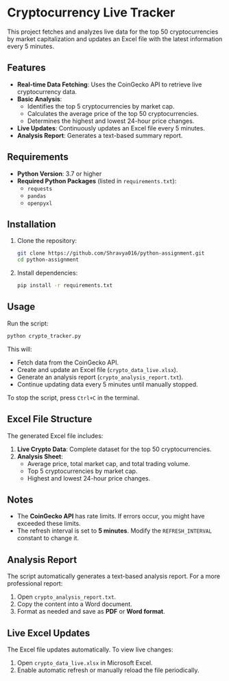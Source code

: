 # Cryptocurrency Live Tracker
This project fetches and analyzes live data for the top 50 cryptocurrencies by market capitalization and updates an Excel file with the latest information every 5 minutes.

## Features
- **Real-time Data Fetching**: Uses the CoinGecko API to retrieve live cryptocurrency data.
- **Basic Analysis**:
  - Identifies the top 5 cryptocurrencies by market cap.
  - Calculates the average price of the top 50 cryptocurrencies.
  - Determines the highest and lowest 24-hour price changes.
- **Live Updates**: Continuously updates an Excel file every 5 minutes.
- **Analysis Report**: Generates a text-based summary report.

## Requirements
- **Python Version**: 3.7 or higher
- **Required Python Packages** (listed in `requirements.txt`):
  - `requests`
  - `pandas`
  - `openpyxl`

## Installation
1. Clone the repository:
   ```sh
   git clone https://github.com/Shravya016/python-assignment.git
   cd python-assignment
   ```
2. Install dependencies:
   ```sh
   pip install -r requirements.txt
   ```

## Usage
Run the script:
```sh
python crypto_tracker.py
```
This will:
- Fetch data from the CoinGecko API.
- Create and update an Excel file (`crypto_data_live.xlsx`).
- Generate an analysis report (`crypto_analysis_report.txt`).
- Continue updating data every 5 minutes until manually stopped.

To stop the script, press `Ctrl+C` in the terminal.

## Excel File Structure
The generated Excel file includes:
1. **Live Crypto Data**: Complete dataset for the top 50 cryptocurrencies.
2. **Analysis Sheet**:
   - Average price, total market cap, and total trading volume.
   - Top 5 cryptocurrencies by market cap.
   - Highest and lowest 24-hour price changes.

## Notes
- The **CoinGecko API** has rate limits. If errors occur, you might have exceeded these limits.
- The refresh interval is set to **5 minutes**. Modify the `REFRESH_INTERVAL` constant to change it.

## Analysis Report
The script automatically generates a text-based analysis report. For a more professional report:
1. Open `crypto_analysis_report.txt`.
2. Copy the content into a Word document.
3. Format as needed and save as **PDF** or **Word format**.

## Live Excel Updates
The Excel file updates automatically. To view live changes:
1. Open `crypto_data_live.xlsx` in Microsoft Excel.
2. Enable automatic refresh or manually reload the file periodically.
